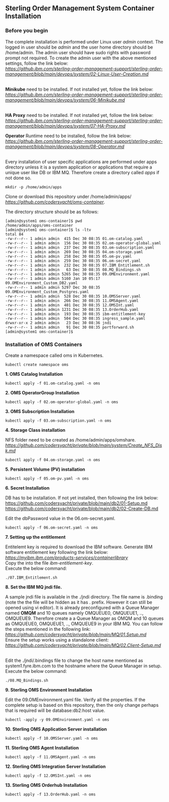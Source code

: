 ## Sterling Order Management System Container Installation

### Before you begin

 The complete installation is performed under Linux user _admin_ context. The logged in user should be _admin_ and the user home directory should be /home/admin. 
The admin user should have sudo rights with password prompt not required.
To create the admin user with the above mentioned settings, follow the link below: <br>
_https://github.ibm.com/sterling-order-management-support/sterling-order-management/blob/main/devops/system/02-Linux-User-Creation.md_ <br><br>

**Minikube** need to be installed. If not installed yet, follow the link below: <br>
_https://github.ibm.com/sterling-order-management-support/sterling-order-management/blob/main/devops/system/06-Minikube.md_ <br><br>

**HA Proxy** need to be installed. If not installed yet, follow the link below: <br>
_https://github.ibm.com/sterling-order-management-support/sterling-order-management/blob/main/devops/system/07-HA-Proxy.md_

**Operator** Runtime need to be installed, follow the link below: <br>
_https://github.ibm.com/sterling-order-management-support/sterling-order-management/blob/main/devops/system/08-Operator.md_ <br><br>

Every installation of user specific applications are performed under apps directory unless it is a system application or applications that require a unique user like DB or IBM MQ. 
Therefore create a directory called _apps_ if not done so.

```CMD
mkdir -p /home/admin/apps
```

Clone or download this repository under /home/admin/apps/ <br>
_https://github.com/codersyacht/oms-container_. <br>

The directory structure should be as follows:

 ```CMD
[admin@system1 oms-container]$ pwd
/home/admin/apps/oms-container
[admin@system1 oms-container]$ ls -ltv
total 84
-rw-r--r-- 1 admin admin  415 Dec 30 08:35 01.om-catalog.yaml
-rw-r--r-- 1 admin admin  156 Dec 30 08:35 02.om-operator-global.yaml
-rw-r--r-- 1 admin admin  237 Dec 30 08:35 03.om-subscription.yaml
-rw-r--r-- 1 admin admin  269 Dec 30 08:35 04.om-storage.yaml
-rw-r--r-- 1 admin admin  258 Dec 30 08:35 05.om-pv.yaml
-rw-r--r-- 1 admin admin  259 Dec 30 08:35 06.om-secret.yaml
-rw-r--r-- 1 admin admin  232 Dec 30 08:35 07.IBM_Entitlement.sh
-rw-r--r-- 1 admin admin   63 Dec 30 08:35 08.MQ_Bindings.sh
-rw-r--r-- 1 admin admin 5265 Dec 30 08:35 09.OMEnvironment.yaml
-rw-r--r-- 1 admin admin 5160 Jan 10 05:17 09.OMEnvironment_Custom_DB2.yaml
-rw-r--r-- 1 admin admin 5297 Dec 30 08:35 09.OMEnvironment_Custom_Postgres.yaml
-rw-r--r-- 1 admin admin  528 Dec 30 08:35 10.OMSServer.yaml
-rw-r--r-- 1 admin admin  266 Dec 30 08:35 11.OMSAgent.yaml
-rw-r--r-- 1 admin admin  401 Dec 30 08:35 12.OMSInt.yaml
-rw-r--r-- 1 admin admin 1231 Dec 30 08:35 13.OrderHub.yaml
-rw-r--r-- 1 admin admin  193 Dec 30 08:35 ibm-entitlement-key
-rw-r--r-- 1 admin admin  504 Dec 30 08:35 ingress_sample.yaml
drwxr-xr-x 2 admin admin   23 Dec 30 08:36 jndi
-rw-r--r-- 1 admin admin   91 Dec 30 08:35 portforward.sh
[admin@system1 oms-container]$ 
```


### Installation of OMS Containers

Create a namespace called oms in Kubernetes.
```CMD
kubectl create namespace oms
```

**1. OMS Catalog Installation**

```CMD
kubectl apply -f 01.om-catalog.yaml -n oms
```

**2. OMS OperatorGroup Installation**
```CMD
kubectl apply -f 02.om-operator-global.yaml -n oms
```

**3.  OMS Subscription Installation**
```CMD
kubectl apply -f 03.om-subscription.yaml -n oms
```

**4. Storage Class installation**

NFS folder need to be created as /home/admin/apps/omshare. <br>
_https://github.com/codersyacht/private/blob/main/system/Create_NFS_Disk.md_

```CMD
kubectl apply -f 04.om-storage.yaml -n oms
```

**5. Persistent Volume (PV) installation**
```CMD
kubectl apply -f 05.om-pv.yaml -n oms
```

**6. Secret Installation**

DB has to be installation. If not yet installed, then following the link below: <br>
https://github.com/codersyacht/private/blob/main/db2/01-Setup.md <br>
https://github.com/codersyacht/private/blob/main/db2/02-Create-DB.md <br>

Edit the dbPassword value in the 06.om-secret.yaml. 

```CMD
kubectl apply -f 06.om-secret.yaml -n oms
```

**7. Setting up the entitlement**

Entitelemt key is required to download the IBM software. Generate IBM software entitlement key following the link below: <br>
_https://myibm.ibm.com/products-services/containerlibrary_ <br>
Copy the into the file _ibm-entitlement-key_. <br>
Execute the below command:
```CMD
./07.IBM_Entitlement.sh
```
**8. Set the IBM MQ jndi file.**

A sample jndi file is available in the ./jndi directory. The file name is .binding (note the the file will be hidden as it has . prefix. However it can still be opened using vi editor). 
It is already preconfigured with a Queue Manager named **OMQM** and 10 queues namely OMQUEUE0, OMQUEUE1, .., OMQUEUE9. Therefore create a a Queue Manager as OMQM and 10 queues as OMQUEUE0, OMQUEUE1, .., OMQUEUE9 in your IBM MQ. You can follow the steps mentioned in the following link: <br>
_https://github.com/codersyacht/private/blob/main/MQ/01.Setup.md_ <br>
Ensure the setup works using a standalone client: <br>
_https://github.com/codersyacht/private/blob/main/MQ/02.Client-Setup.md_ <br><br>

Edit the ./jndi/.bindings file to change the host name mentioned as system1.fyre.ibm.com to the hostname where the Queue Manager in setup. <br>
Execute the below command: <br>
```CMD
./08.MQ_Bindings.sh
```

**9. Sterling OMS Environment Installation**

Edit the 09.OMEnvironment.yaml file. Verify all the properties. If the complete setup is based on this repository, then the only change perhaps that is required will be database:db2:host value.

```CMD
kubectl -apply -y 09.OMEnvironment.yaml -n oms
```

**10. Sterling OMS Application Server installation**

```CMD
kubectl apply -f 10.OMSServer.yaml -n oms
```

**11. Sterling OMS Agent Installation**

```CMD
kubectl apply -f 11.OMSAgent.yaml -n oms
```

**12. Sterling OMS Integration Server Installation**

```CMD
kubectl apply -f 12.OMSInt.yaml -n oms
```

**13. Sterling OMS Orderhub Installation**

```CMD
kubectl apply -f 13.OrderHub.yaml -n oms
```

